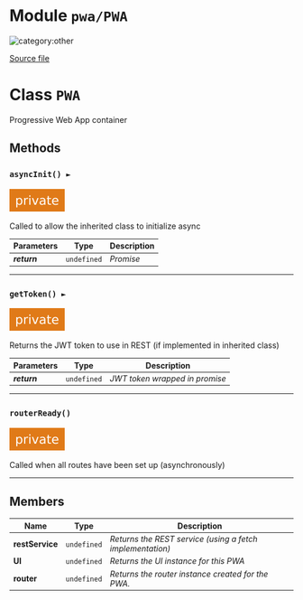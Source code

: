 # Module `pwa/PWA`

![category:other](https://img.shields.io/badge/category-other-blue.svg?style=flat-square)



[Source file](..\..\src\pwa\PWA.js)

# Class `PWA`

Progressive Web App container

## Methods

### `asyncInit() ► `

![modifier: private](images/badges/modifier-private.svg)

Called to allow the inherited class to initialize async

Parameters | Type | Description
--- | --- | ---
__*return*__ | `undefined` | *Promise*

---

### `getToken() ► `

![modifier: private](images/badges/modifier-private.svg)

Returns the JWT token to use in REST (if implemented in inherited class)

Parameters | Type | Description
--- | --- | ---
__*return*__ | `undefined` | *JWT token wrapped in promise*

---

### `routerReady()`

![modifier: private](images/badges/modifier-private.svg)

Called when all routes have been set up (asynchronously)

---

## Members

Name | Type | Description
--- | --- | ---
__restService__ | `undefined` | *Returns the REST service (using a fetch implementation)*
__UI__ | `undefined` | *Returns the UI instance for this PWA*
__router__ | `undefined` | *Returns the router instance created for the PWA.*

